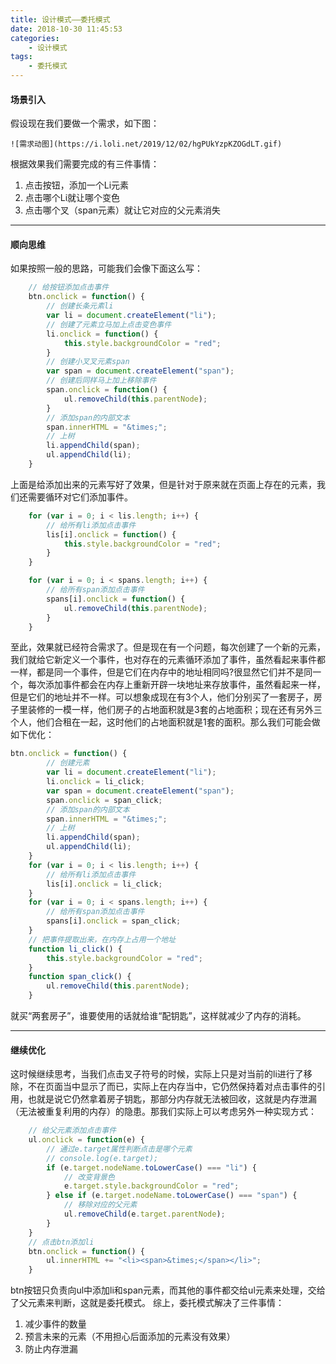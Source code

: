 ```yaml
---
title: 设计模式——委托模式
date: 2018-10-30 11:45:53
categories:
	- 设计模式
tags:
	- 委托模式
---
```


#### 场景引入

假设现在我们要做一个需求，如下图：

```
![需求动图](https://i.loli.net/2019/12/02/hgPUkYzpKZOGdLT.gif)
```

<!-- more -->
根据效果我们需要完成的有三件事情：

1. 点击按钮，添加一个Li元素
2. 点击哪个Li就让哪个变色
3. 点击哪个叉（span元素）就让它对应的父元素消失
_______________________________________________________
#### 顺向思维
如果按照一般的思路，可能我们会像下面这么写：
```javascript
	// 给按钮添加点击事件
	btn.onclick = function() {
		// 创建长条元素li
		var li = document.createElement("li");
        // 创建了元素立马加上点击变色事件
		li.onclick = function() {
			this.style.backgroundColor = "red";
		}
        // 创建小叉叉元素span
		var span = document.createElement("span");
        // 创建后同样马上加上移除事件
		span.onclick = function() {
			ul.removeChild(this.parentNode);
		}
		// 添加span的内部文本
		span.innerHTML = "&times;";
		// 上树
		li.appendChild(span);
		ul.appendChild(li);
	}
```
上面是给添加出来的元素写好了效果，但是针对于原来就在页面上存在的元素，我们还需要循环对它们添加事件。
```javascript
	for (var i = 0; i < lis.length; i++) {
		// 给所有li添加点击事件
		lis[i].onclick = function() {
			this.style.backgroundColor = "red";
		}
	}
```
```javascript
	for (var i = 0; i < spans.length; i++) {
		// 给所有span添加点击事件
		spans[i].onclick = function() {
			ul.removeChild(this.parentNode);
		}
	}
```
至此，效果就已经符合需求了。但是现在有一个问题，每次创建了一个新的元素，我们就给它新定义一个事件，也对存在的元素循环添加了事件，虽然看起来事件都一样，都是同一个事件，但是它们在内存中的地址相同吗?很显然它们并不是同一个，每次添加事件都会在内存上重新开辟一块地址来存放事件，虽然看起来一样，但是它们的地址并不一样。可以想象成现在有3个人，他们分别买了一套房子，房子里装修的一模一样，他们房子的占地面积就是3套的占地面积；现在还有另外三个人，他们合租在一起，这时他们的占地面积就是1套的面积。那么我们可能会做如下优化：
```javascript
btn.onclick = function() {
		// 创建元素
		var li = document.createElement("li");
		li.onclick = li_click;
		var span = document.createElement("span");
		span.onclick = span_click;
		// 添加span的内部文本
		span.innerHTML = "&times;";
		// 上树
		li.appendChild(span);
		ul.appendChild(li);
	}
	for (var i = 0; i < lis.length; i++) {
		// 给所有li添加点击事件
		lis[i].onclick = li_click;
	}
	for (var i = 0; i < spans.length; i++) {
		// 给所有span添加点击事件
		spans[i].onclick = span_click;
	}
	// 把事件提取出来，在内存上占用一个地址
	function li_click() {
		this.style.backgroundColor = "red";
	}
	function span_click() {
		ul.removeChild(this.parentNode);
	}
```
就买“两套房子”，谁要使用的话就给谁“配钥匙”，这样就减少了内存的消耗。
_______________________________________________________
#### 继续优化
这时候继续思考，当我们点击叉子符号的时候，实际上只是对当前的li进行了移除，不在页面当中显示了而已，实际上在内存当中，它仍然保持着对点击事件的引用，也就是说它仍然拿着房子钥匙，那部分内存就无法被回收，这就是内存泄漏（无法被重复利用的内存）的隐患。那我们实际上可以考虑另外一种实现方式：
```javascript
	// 给父元素添加点击事件
	ul.onclick = function(e) {
		// 通过e.target属性判断点击是哪个元素
		// console.log(e.target);
		if (e.target.nodeName.toLowerCase() === "li") {
			// 改变背景色
			e.target.style.backgroundColor = "red";
		} else if (e.target.nodeName.toLowerCase() === "span") {
			// 移除对应的父元素
			ul.removeChild(e.target.parentNode);
		}
	}
	// 点击btn添加li
	btn.onclick = function() {
		ul.innerHTML += "<li><span>&times;</span></li>";
	}
```
btn按钮只负责向ul中添加li和span元素，而其他的事件都交给ul元素来处理，交给了父元素来判断，这就是委托模式。
综上，委托模式解决了三件事情：
1. 减少事件的数量
2. 预言未来的元素（不用担心后面添加的元素没有效果）
3. 防止内存泄漏
